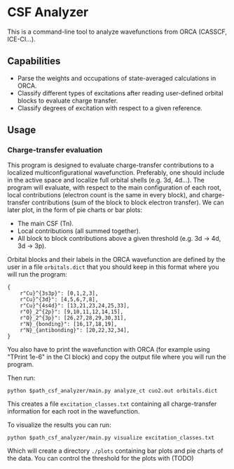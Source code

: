 # CSF Analyzer

This is a command-line tool to analyze wavefunctions from ORCA (CASSCF, ICE-CI...).

## Capabilities

* Parse the weights and occupations of state-averaged calculations in ORCA.
* Classify different types of excitations after reading user-defined orbital blocks to evaluate charge transfer.
* Classify degrees of excitation with respect to a given reference.

## Usage

### Charge-transfer evaluation
This program is designed to evaluate charge-transfer contributions to a localized multiconfigurational wavefunction. Preferably, one should include in the active space and localize full orbital shells (e.g. 3d, 4d...). The program will evaluate, with respect to the main configuration of each root, local contributions (electron count is the same in every block), and charge-transfer contributions (sum of the block to block electron transfer). We can later plot, in the form of pie charts or bar plots:

* The main CSF (Tn).
* Local contributions (all summed together).
* All block to block contributions above a given threshold (e.g. 3d -> 4d, 3d -> 3p).

Orbital blocks and their labels in the ORCA wavefunction are defined by the user in a file ```orbitals.dict``` that you should keep in this format where you will run the program:

```
{
    r"Cu}^{3s3p}": [0,1,2,3], 
    r"Cu}^{3d}": [4,5,6,7,8],
    r"Cu}^{4s4d}": [13,21,23,24,25,33],
    r"O}_2^{2p}": [9,10,11,12,14,15],
    r"O}_2^{3p}": [26,27,28,29,30,31],
    r"N}_{bonding}": [16,17,18,19],
    r"N}_{antibonding}": [20,22,32,34],
}
```
You also have to print the wavefunction with ORCA (for example using "TPrint 1e-6" in the CI block) and copy the output file where you will run the program.

Then run:

```python $path_csf_analyzer/main.py analyze_ct cuo2.out orbitals.dict```

This creates a file ```excitation_classes.txt``` containing all charge-transfer information for each root in the wavefunction.

To visualize the results you can run:

```python $path_csf_analyzer/main.py visualize excitation_classes.txt```

Which will create a directory ```./plots``` containing bar plots and pie charts of the data.
You can control the threshold for the plots with (TODO)
